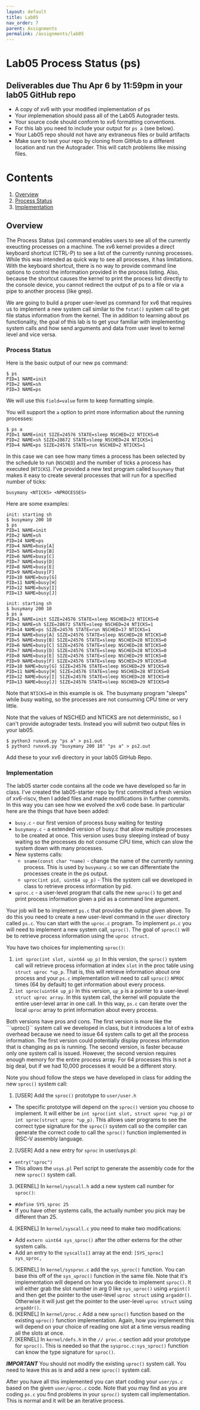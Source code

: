 ```yaml
---
layout: default
title: Lab05
nav_order: 7
parent: Assignments
permalink: /assignments/lab05
---
```


# Lab05 Process Status (ps)

## Deliverables due Thu Apr 6 by 11:59pm in your lab05 GitHub repo

- A copy of xv6 with your modified implementation of ps
- Your implemenation should pass all of the Lab05 Autograder tests.
- Your source code should conform to xv6 formatting conventions.
- For this lab you need to include your output for ```ps a``` (see below).
- Your Lab05 repo should not have any extraneous files or build artifacts
- Make sure to test your repo by cloning from GitHub to a different location and run the Autograder. This will catch problems like missing files.

# Contents
1. [Overview](#overview)
2. [Process Status](#process-status)
3. [Implementation](#implementation)

## Overview

The Process Status (ps) command enables users to see all of the currently exeucting processes on a machine. The xv6 kernel provides a direct keyboard shortcut (CTRL-P) to see a list of the currently running processes. While this was intended as quick way to see all processes, it has limitations. With the keyboard shortcut, there is no way to provide command line options to control the information provided in the process listing. Also, because the shortcut causes the kernel to print the process list directly to the console device, you cannot redirect the output of ps to a file or via a pipe to another process (like grep).

We are going to build a proper user-level ps command for xv6 that requires us to implement a new system call similar to the ```fstat()``` system call to get file status information from the kernel. The in addition to learning about ps functionality, the goal of this lab is to get your familiar with implementing system calls and how send arguments and data from user level to kernel level and vice versa.

### Process Status

Here is the basic output of our new ps command:

```text
$ ps
PID=1 NAME=init
PID=2 NAME=sh
PID=3 NAME=ps
```

We will use this ```field=value``` form to keep formatting simple.

You will support the ```a``` option to print more information about the running processes:

```text
$ ps a
PID=1 NAME=init SIZE=24576 STATE=sleep NSCHED=22 NTICKS=0
PID=2 NAME=sh SIZE=28672 STATE=sleep NSCHED=24 NTICKS=1
PID=4 NAME=ps SIZE=24576 STATE=run NSCHED=2 NTICKS=1
```

In this case we can see how many times a process has been selected by the schedule to run (```NSCHED```) and the number of ticks a process has executed (```NTICKS```). I've provided a new test program called ```busymany``` that makes it easy to create several processes that will run for a specified number of ticks:

```text
busymany <NTICKS> <NPROCESSES>
```

Here are some examples:

```text
init: starting sh
$ busymany 200 10
$ ps
PID=1 NAME=init
PID=2 NAME=sh
PID=14 NAME=ps
PID=4 NAME=busy[A]
PID=5 NAME=busy[B]
PID=6 NAME=busy[C]
PID=7 NAME=busy[D]
PID=8 NAME=busy[E]
PID=9 NAME=busy[F]
PID=10 NAME=busy[G]
PID=11 NAME=busy[H]
PID=12 NAME=busy[I]
PID=13 NAME=busy[J]
```

```text
init: starting sh
$ busymany 200 10
$ ps a
PID=1 NAME=init SIZE=24576 STATE=sleep NSCHED=23 NTICKS=0
PID=2 NAME=sh SIZE=28672 STATE=sleep NSCHED=24 NTICKS=1
PID=14 NAME=ps SIZE=24576 STATE=run NSCHED=17 NTICKS=1
PID=4 NAME=busy[A] SIZE=24576 STATE=sleep NSCHED=28 NTICKS=0
PID=5 NAME=busy[B] SIZE=24576 STATE=sleep NSCHED=28 NTICKS=0
PID=6 NAME=busy[C] SIZE=24576 STATE=sleep NSCHED=28 NTICKS=0
PID=7 NAME=busy[D] SIZE=24576 STATE=sleep NSCHED=28 NTICKS=0
PID=8 NAME=busy[E] SIZE=24576 STATE=sleep NSCHED=29 NTICKS=0
PID=9 NAME=busy[F] SIZE=24576 STATE=sleep NSCHED=29 NTICKS=0
PID=10 NAME=busy[G] SIZE=24576 STATE=sleep NSCHED=29 NTICKS=0
PID=11 NAME=busy[H] SIZE=24576 STATE=sleep NSCHED=28 NTICKS=0
PID=12 NAME=busy[I] SIZE=24576 STATE=sleep NSCHED=28 NTICKS=0
PID=13 NAME=busy[J] SIZE=24576 STATE=sleep NSCHED=29 NTICKS=0
```
Note that ```NTICKS=0``` in this example is ok. The busymany program "sleeps" while busy waiting, so the processes are not consuming CPU time or very little.

Note that the values of NSCHED and NTICKS are not deterministic, so I can't provide autograder tests. Instead you will submit two output files in your lab05.

```text
$ python3 runxv6.py "ps a" > ps1.out
$ python3 runxv6.py "busymany 200 10" "ps a" > ps2.out
```
Add these to your xv6 directory in your lab05 GitHub Repo.

### Implementation

The lab05 starter code contains all the code we have developed so far in class. I've created the lab05-starter repo by first committed a fresh version of xv6-riscv, then I added files and made modifications in further commits. In this way you can see how we evolved the xv6 code base. In particular here are the things that have been added:

- ```busy.c``` - our first version of process busy waiting for testing
- ```busymany.c``` - a extended version of busy.c that allow multiple processes to be created at once. This version uses busy sleeping instead of busy waiting so the processes do not consume CPU time, which can slow the system down with many processes.
- New systems calls:
  - ```sname(const char *name)``` - change the name of the currently running process. This is used by ```busymany.c``` so we can differentiate the processes create in the ps output.
  - ```uproc(int pid, uint64 up_p)``` - This the system call we developed in class to retrieve process information by pid.
- ```uproc.c``` - a user-level program that calls the new ```uproc()``` to get and print process information given a pid as a command line argument.

Your job will be to implement ```ps.c``` that provides the output given above. To do this you need to create a new user-level command in the ```user``` directory called ```ps.c```. You can start with the ```uproc.c``` program. To implement ```ps.c``` you will need to implement a new system call, ```sproc()```. The goal of ```sproc()``` will be to retrieve process information using the ```uproc struct```.

You have two choices for implementing ```sproc()```:

1. ```int sproc(int slot, uint64 up_p)```
In this version, the ```sproc()``` system call will retrieve process information at index ```slot``` in the proc table using ```struct uproc *up_p```. That is, this will retrieve information about one process and your ```ps.c``` implementation will need to call ```sproc()``` ```NPROC``` times (64 by default) to get information about every process.
2. ```int sproc(uint64 up_p)``` In this version, ```up_p``` is a pointer to a user-level ```struct uproc array```. In this system call, the kernel will populate the entire user-level arrar in one call. In this way, ```ps.c``` can iterate over the local ```uproc``` array to print information about every process.

Both versions have pros and cons. The first version is more like the ```uproc()`` system call we developed in class, but it introduces a lot of extra overhead because we need to issue 64 system calls to get all the process information. The first version could potentially display process information that is changing as ps is running. The second version, is faster because only one system call is issued. However, the second version requires enough memory for the entire process array. For 64 processes this is not a big deal, but if we had 10,000 processes it would be a different story.

Note you shoud follow the steps we have developed in class for adding the new ```sproc()``` system call:
1. [USER] Add the ```sproc()``` prototype to ```user/user.h```
  - The specific prototype will depend on the ```sproc()``` version you choose to implement. It will either be ```int sproc(int slot, struct uproc *up_p)``` or ```int sproc(struct uproc *up_p)```. This allows user programs to see the correct type signature for the ```sproc()``` system call so the compiler can generate the correct code to call the ```sproc()``` function implemented in RISC-V assembly language.
2. [USER] Add a new entry for ```sproc``` in user/usys.pl:
  - ```entry("sproc")```
  - This allows the ```usys.pl``` Perl script to generate the assembly code for the new ```sproc()``` system call.
3. [KERNEL] In ```kernel/syscall.h``` add a new system call number for ```sproc()```:
  - ```#define SYS_sproc 25```
  - If you have other systems calls, the actually number you pick may be different than 25.
4. [KERNEL] In ```kernel/syscall.c``` you need to make two modifications:
  - Add ```extern uint64 sys_sproc()``` after the other externs for the other system calls.
  - Add an entry to the ```syscalls[]``` array at the end: ```[SYS_sproc]    sys_sproc,```
5. [KERNEL] In ```kernel/sysproc.c``` add the ```sys_sproc()``` function. You can base this off of the ```sys_uproc()``` function in the same file. Note that it's implementation will depend on how you decide to implement ```sproc()```. It will either grab the slot number in arg 0 like ```sys_uproc()``` using ```argint()``` and then get the pointer to the user-level ```uproc struct``` using ```argaddr()```. Otherwise it will just get the pointer to the user-level ```uproc struct``` using ```argaddr()```.
6. [KERNEL] In ```kernel/proc.c``` Add a new ```sproc()``` function based on the existing ```uproc()``` function implementation. Again, how you implement this will depend on your choice of reading one slot at a time versus reading all the slots at once.
7. [KERNEL] In ```kernel/defs.h``` in the ```// proc.c``` section add your prototype for ```sproc()```. This is needed so that the ```sysproc.c:sys_sproc()``` function can know the type signature for ```sproc()```.

***IMPORTANT*** You should not modify the existing ```uproc()``` system call. You need to leave this as is and add a new ```sproc()``` system call.

After you have all this implemented you can start coding your ```user/ps.c``` based on the given ```user/uproc.c``` code. Note that you may find as you are coding ```ps.c``` you find problems in your ```sproc()``` system call implementation. This is normal and it will be an iterative process.



